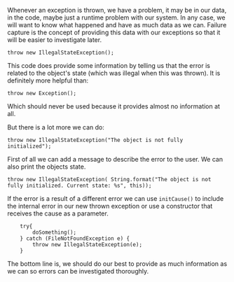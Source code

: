 Whenever an exception is thrown, we have a problem, it may be in our data, in the code, maybe just a runtime problem with our system.
In any case, we will want to know what happened and have as much data as we can.
Failure capture is the concept of providing this data with our exceptions so that it will be easier to investigate later.

```
throw new IllegalStateException();
```
This code does provide some information by telling us that the error is related to the object's state (which was illegal when this was thrown).
It is definitely more helpful than:

```
throw new Exception();
```
Which should never be used because it provides almost no information at all.

But there is a lot more we can do:
```
throw new IllegalStateException("The object is not fully initialized");
```
First of all we can add a message to describe the error to the user.
We can also print the objects state.
```
throw new IllegalStateException( String.format("The object is not fully initialized. Current state: %s", this));
```
If the error is a result of a different error we can use `initCause()` to include the internal error in our new thrown exception or use a constructor that receives the cause as a parameter.
```
    try{
        doSomething();
    } catch (FileNotFoundException e) {
        throw new IllegalStateException(e);
    }
```

The bottom line is, we should do our best to provide as much information as we can so errors can be investigated thoroughly.